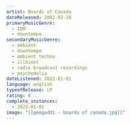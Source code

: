 ```yaml
---
artist: Boards of Canada
dateReleased: 2002-02-18
primaryMusicGenre:
  - IDM
  - downtempo
secondaryMusicGenre:
  - ambient
  - downtempo
  - ambient techno
  - illbient
  - radio broadcast recordings
  - psychedelia
dateListened: 2022-01-01
language: english
typeofRelease: LP
rating: 8
complete_instances:
  - 2022-01-01
image: "[[geogaddi - boards of canada.jpg]]"
---
```

